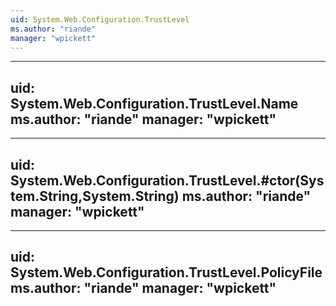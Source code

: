 ```yaml
---
uid: System.Web.Configuration.TrustLevel
ms.author: "riande"
manager: "wpickett"
---
```


---
uid: System.Web.Configuration.TrustLevel.Name
ms.author: "riande"
manager: "wpickett"
---

---
uid: System.Web.Configuration.TrustLevel.#ctor(System.String,System.String)
ms.author: "riande"
manager: "wpickett"
---

---
uid: System.Web.Configuration.TrustLevel.PolicyFile
ms.author: "riande"
manager: "wpickett"
---
